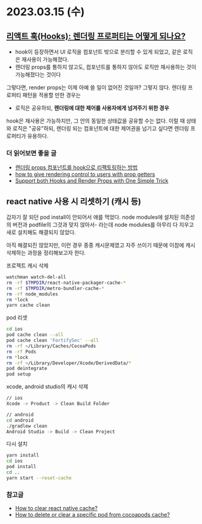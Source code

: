# 2023.03.15 (수)

## [리액트 훅(Hooks): 렌더링 프로퍼티는 어떻게 되나요?](https://edykim.com/ko/post/react-hooks-whats-going-to-happen-to-render-props/)

- hook이 등장하면서 UI 로직을 컴포넌트 밖으로 분리할 수 있게 되었고, 같은 로직은 재사용이 가능해졌다.
- 렌더링 props를 통하지 않고도, 컴포넌트를 통하지 않아도 로직만 재사용하는 것이 가능해졌다는 것이다

그렇다면, render props는 이제 아예 쓸 일이 없어진 것일까? 그렇지 않다.
렌더링 프로퍼티 패턴을 적용할 만한 경우는

- 로직은 공유하되, **렌더링에 대한 제어를 사용자에게 넘겨주기 위한 경우**

hook은 재사용은 가능하지만, 그 안의 동일한 상태값을 공유할 수는 없다.
이럴 때 상태와 로직은 "공유"하되, 렌더링 되는 컴포넌트에 대한 제어권을 넘기고 싶다면
렌더링 프로퍼티가 유용하다.

### 더 읽어보면 좋을 글

- [렌더링 props 컴포넌트를 hook으로 리팩토링하는 방법](https://www.youtube.com/watch?v=_eVyLVFlSQk&list=PLV5CVI1eNcJgCrPH_e6d57KRUTiDZgs0u)
- [how to give rendering control to users with prop getters](https://kentcdodds.com/blog/how-to-give-rendering-control-to-users-with-prop-getters)
- [Support both Hooks and Render Props with One Simple Trick](https://americanexpress.io/hydra/)

## react native 사용 시 리셋하기 (캐시 등)

갑자기 잘 되던 pod install이 안되어서 애를 먹었다.
node modules에 설치된 의존성의 버전과 podfile의 그것과 맞지 않아서- 라는데
node modules를 아무리 다 지우고 새로 설치해도 해결되지 않았다.

아직 해결되진 않았지만,
이런 경우 종종 캐시문제였고 자주 쓰이기 때문에 이참에 캐시 삭제하는 과정을 정리해보고자 한다.

프로젝트 캐시 삭제

```zsh
watchman watch-del-all
rm -rf $TMPDIR/react-native-packager-cache-*
rm -rf $TMPDIR/metro-bundler-cache-*
rm -rf node_modules
rm *lock
yarn cache clean
```

pod 리셋

```zsh
cd ios
pod cache clean --all
pod cache clean 'FortifySec' --all
rm -rf ~/Library/Caches/CocoaPods
rm -rf Pods
rm *lock
rm -rf ~/Library/Developer/Xcode/DerivedData/*
pod deintegrate
pod setup
```

xcode, android studio의 캐시 삭제

```zsh
// ios
Xcode -> Product -> Clean Build Folder

// android
cd android
./gradlew clean
Android Studio -> Build -> Clean Project
```

다시 설치

```zsh
yarn install
cd ios
pod install
cd ..
yarn start --reset-cache
```

### 참고글

- [How to clear react native cache?](https://medium.com/@abhisheknalwaya/how-to-clear-react-native-cache-c435c258834e)
- [How to delete or clear a specific pod from cocoapods cache?](https://stackoverflow.com/questions/46428752/how-to-clear-or-clean-specific-pod-from-the-local-cocoapods-cache)

